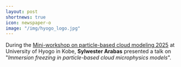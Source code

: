 ```yaml
---
layout: post
shortnews: true
icon: newspaper-o
image: "/img/hyogo_logo.jpg"
---
```


During the <a href="https://s-shima-lab.sakura.ne.jp/en/events/ws_pbcm2509">Mini-workshop on particle-based cloud modeling 2025</a> at University of Hyogo in&nbsp;Kobe,
  <b>Sylwester Arabas</b> presented a talk on
  "<em>Immersion freezing in particle-based cloud microphysics models</em>".

